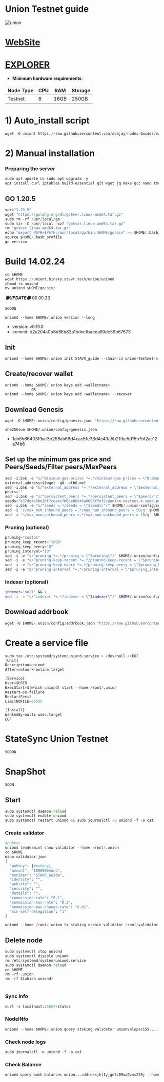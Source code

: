 # Union Testnet guide

![union](https://github.com/obajay/nodes-Guides/assets/44331529/ce76083b-17e7-4928-bffc-60f989b47ef3)

[WebSite](https://union.build/)
=
[EXPLORER](https://explorer.stavr.tech/Union-Testnet)
=

- **Minimum hardware requirements**:

| Node Type |CPU | RAM  | Storage  | 
|-----------|----|------|----------|
| Testnet   |   8| 16GB | 250GB    |


# 1) Auto_install script
```python
wget -O uniont https://raw.githubusercontent.com/obajay/nodes-Guides/main/Projects/Union/uniont && chmod +x uniont && ./uniont
```

# 2) Manual installation

### Preparing the server
```python
sudo apt update && sudo apt upgrade -y
apt install curl iptables build-essential git wget jq make gcc nano tmux htop nvme-cli pkg-config libssl-dev libleveldb-dev tar clang bsdmainutils ncdu unzip libleveldb-dev -y
```

## GO 1.20.5
```python
ver="1.20.5"
wget "https://golang.org/dl/go$ver.linux-amd64.tar.gz"
sudo rm -rf /usr/local/go
sudo tar -C /usr/local -xzf "go$ver.linux-amd64.tar.gz"
rm "go$ver.linux-amd64.tar.gz"
echo "export PATH=$PATH:/usr/local/go/bin:$HOME/go/bin" >> $HOME/.bash_profile
source $HOME/.bash_profile
go version
```

# Build 14.02.24
```python
cd $HOME
wget https://uniont.binary.stavr.tech/union/uniond
chmod +x uniond
mv uniond $HOME/go/bin/

```
*******🟢UPDATE🟢******* 00.00.23
```python
SOOON
```

`uniond --home $HOME/.union version --long`
- version: v0.19.0
- commit: d2a204a0b8d86b82a1bdeefbaeda90dc59b67673

## Init
```python
uniond --home $HOME/.union init STAVR_guide --chain-id union-testnet-6
```

## Create/recover wallet
```python
uniond --home $HOME/.union keys add <walletname>
            OR
uniond --home $HOME/.union keys add <walletname> --recover
```

## Download Genesis
```python
wget -O $HOME/.union/config/genesis.json "https://raw.githubusercontent.com/obajay/nodes-Guides/main/Projects/Union/genesis.json"

```
`sha256sum $HOME/.union/config/genesis.json`
+ 1ab6b66403f9ae3b298ab68d4cac51e33d4c43a5b21fbe5d15b7bf2ac12a74b6

## Set up the minimum gas price and Peers/Seeds/Filter peers/MaxPeers
```python
sed -i.bak -e "s/^minimum-gas-prices *=.*/minimum-gas-prices = \"0.0muno\"/;" ~/.union/config/app.toml
external_address=$(wget -qO- eth0.me) 
sed -i.bak -e "s/^external_address *=.*/external_address = \"$external_address:26656\"/" $HOME/.union/config/config.toml
peers=""
sed -i.bak -e "s/^persistent_peers *=.*/persistent_peers = \"$peers\"/" $HOME/.union/config/config.toml
seeds="b37de4c50e26f7cde4c7b6ce06046a6693ffef2c@union.testnet.4.seed.poisonphang.com:26656"
sed -i.bak -e "s/^seeds =.*/seeds = \"$seeds\"/" $HOME/.union/config/config.toml
sed -i 's/max_num_inbound_peers =.*/max_num_inbound_peers = 50/g' $HOME/.union/config/config.toml
sed -i 's/max_num_outbound_peers =.*/max_num_outbound_peers = 10/g' $HOME/.union/config/config.toml

```
### Pruning (optional)
```python
pruning="custom"
pruning_keep_recent="1000"
pruning_keep_every="0"
pruning_interval="10"
sed -i -e "s/^pruning *=.*/pruning = \"$pruning\"/" $HOME/.union/config/app.toml
sed -i -e "s/^pruning-keep-recent *=.*/pruning-keep-recent = \"$pruning_keep_recent\"/" $HOME/.union/config/app.toml
sed -i -e "s/^pruning-keep-every *=.*/pruning-keep-every = \"$pruning_keep_every\"/" $HOME/.union/config/app.toml
sed -i -e "s/^pruning-interval *=.*/pruning-interval = \"$pruning_interval\"/" $HOME/.union/config/app.toml
```
### Indexer (optional) 
```bash
indexer="null" && \
sed -i -e "s/^indexer *=.*/indexer = \"$indexer\"/" $HOME/.union/config/config.toml
```

## Download addrbook
```python
wget -O $HOME/.union/config/addrbook.json "https://raw.githubusercontent.com/obajay/nodes-Guides/main/Projects/Union/addrbook.json"
```

# Create a service file
```python
sudo tee /etc/systemd/system/uniond.service > /dev/null <<EOF
[Unit]
Description=uniond
After=network-online.target

[Service]
User=$USER
ExecStart=$(which uniond) start --home /root/.union
Restart=on-failure
RestartSec=3
LimitNOFILE=65535

[Install]
WantedBy=multi-user.target
EOF
```
# StateSync Union Testnet
```python
SOOON
```
# SnapShot
```python
SOON
```

## Start
```python
sudo systemctl daemon-reload
sudo systemctl enable uniond
sudo systemctl restart uniond && sudo journalctl -u uniond -f -o cat
```

### Create validator
```python
#pubkey
uniond tendermint show-validator --home /root/.union
cd $HOME
nano validator.json
{
  "pubkey": {#pubkey},
  "amount": "1000000muno",
  "moniker": "STAVR_Guide",
  "identity": "",
  "website": "",
  "security": "",
  "details": "",
  "commission-rate": "0.1",
  "commission-max-rate": "0.2",
  "commission-max-change-rate": "0.01",
  "min-self-delegation": "1"
}

uniond --home /root/.union tx staking create-validator /root/validator.json --from Wallet_name  --chain-id union-testnet-6
```

## Delete node
```python
sudo systemctl stop uniond
sudo systemctl disable uniond
rm /etc/systemd/system/uniond.service
sudo systemctl daemon-reload
cd $HOME
rm -rf .union
rm -rf $(which uniond)
```
#
### Sync Info
```python
curl -s localhost:26657/status
```
### NodeINfo
```python
uniond --home $HOME/.union query staking validator unionvaloper155.........
```
### Check node logs
```python
sudo journalctl -u uniond -f -o cat
```
### Check Balance
```python
uniond query bank balances union...addressjkl1yjgn7z09ua9vms259j --home /.union
```
